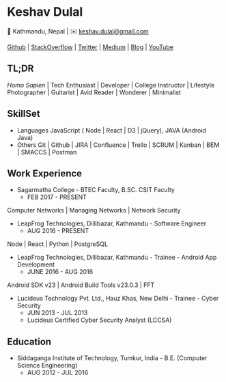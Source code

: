 <!-- ![fit inline right](https://pbs.twimg.com/profile_images/803935588197879809/MXQjtCVo_400x400.jpg) -->
# Keshav Dulal
📍 Kathmandu, Nepal | ✉️ keshav.dulal@gmail.com

[Github](https://github.com/Keshavdulal) | [StackOverflow](https://stackoverflow.com/users/3556531/keshavdulal?tab=profile) | [Twitter](https://twitter.com/keshavdulal) | [Medium](https://medium.com/@keshavdulal) | [Blog](https://thinkmandu.wordpress.com/) | [YouTube](https://www.youtube.com/channel/UCAZyPxmMGNV3WC8oRiVOnyQ)

## TL;DR
*Homo Sapien* | Tech Enthusiast | Developer | College Instructor | Lifestyle Photographer | Guitarist | Avid Reader | Wonderer | Minimalist

## SkillSet
+ Languages
	JavaScript ( Node | React | D3 | jQuery), JAVA (Android Java)
+ Others
	Git | Github | JIRA | Confluence | Trello | SCRUM | Kanban | BEM | SMACCS | Postman

## Work Experience
- Sagarmatha College - BTEC Faculty, B.SC. CSIT Faculty
	- FEB  2017 - PRESENT
	
Computer Networks | Managing Networks | Network Security

- LeapFrog Technologies, Dillibazar, Kathmandu - Software Engineer
	- AUG 2016 - PRESENT

Node | React | Python | PostgreSQL

- LeapFrog Technologies, Dillibazar, Kathmandu - Trainee - Android App Development
	- JUNE 2016 - AUG 2016

Android SDK v23 | Android Build Tools v23.0.3 | FFT

- Lucideus Technology Pvt. Ltd., Hauz Khas, New Delhi - Trainee - Cyber Security
	- JUN 2013 - JUL 2013
	- Lucideus Certified Cyber Security Analyst (LCCSA)

## Education
- Siddaganga Institute of Technology, Tumkur, India - B.E. (Computer Science Engineering)
	- AUG  2012 - JUL 2016

